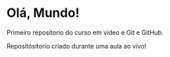 # Olá, Mundo!
 Primeiro repositorio do curso em video e Git  e GitHub.

 Repositósitorio criado durante uma aula ao vivo!
